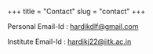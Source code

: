 +++
title = "Contact"
slug = "contact"
+++


Personal Email-Id : hardikdlf@gmail.com  

Institute Email-Id : hardikj22@iitk.ac.in
